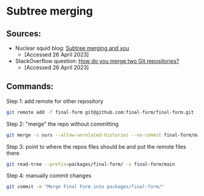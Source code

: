 # Subtree merging

## Sources:

- Nuclear squid blog: [Subtree merging and you](https://nuclearsquid.com/writings/subtree-merging-and-you/)
  - [Accessed 26 April 2023]
- StackOverflow question: [How do you merge two Git repositories?](https://stackoverflow.com/questions/1425892/how-do-you-merge-two-git-repositories)
  - [Accessed 26 April 2023]

## Commands:

Step 1: add remote for other repository

```bash
git remote add -f final-form git@github.com:final-form/final-form.git
```

Step 2: "merge" the repo without committing

```bash
git merge -s ours --allow-unrelated-histories --no-commit final-form/main
```

Step 3: point to where the repos files should be and put the remote files there

```bash
git read-tree --prefix=packages/final-form/ -u final-form/main
```

Step 4: manually commit changes

```bash
git commit -m "Merge Final Form into packages/final-form/"
```
